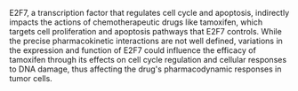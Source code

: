 E2F7, a transcription factor that regulates cell cycle and apoptosis, indirectly impacts the actions of chemotherapeutic drugs like tamoxifen, which targets cell proliferation and apoptosis pathways that E2F7 controls. While the precise pharmacokinetic interactions are not well defined, variations in the expression and function of E2F7 could influence the efficacy of tamoxifen through its effects on cell cycle regulation and cellular responses to DNA damage, thus affecting the drug's pharmacodynamic responses in tumor cells.